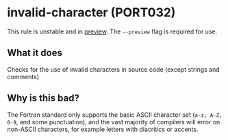 # invalid-character (PORT032)
This rule is unstable and in [preview](../preview.md). The `--preview` flag is required for use.

## What it does
Checks for the use of invalid characters in source code (except strings and
comments)

## Why is this bad?
The Fortran standard only supports the basic ASCII character set (`a-z, A-Z,
0-9`, and some punctuation), and the vast majority of compilers will error
on non-ASCII characters, for example letters with diacritics or accents.
